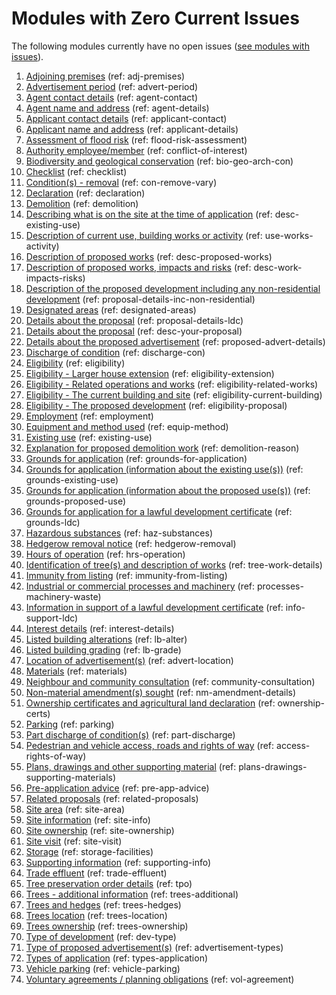 # Modules with Zero Current Issues
The following modules currently have no open issues ([see modules with issues](https://github.com/digital-land/planning-application-data-specification/blob/main/issue-tracking/index.md)).

1. [Adjoining premises](https://github.com/digital-land/planning-application-data-specification/discussions/25) (ref: adj-premises)
2. [Advertisement period](https://github.com/digital-land/planning-application-data-specification/discussions/27) (ref: advert-period)
3. [Agent contact details](https://github.com/digital-land/planning-application-data-specification/discussions/30) (ref: agent-contact)
4. [Agent name and address](https://github.com/digital-land/planning-application-data-specification/discussions/28) (ref: agent-details)
5. [Applicant contact details](https://github.com/digital-land/planning-application-data-specification/discussions/31) (ref: applicant-contact)
6. [Applicant name and address](https://github.com/digital-land/planning-application-data-specification/discussions/29) (ref: applicant-details)
7. [Assessment of flood risk](https://github.com/digital-land/planning-application-data-specification/discussions/49) (ref: flood-risk-assessment)
8. [Authority employee/member](https://github.com/digital-land/planning-application-data-specification/discussions/50) (ref: conflict-of-interest)
9. [Biodiversity and geological conservation](https://github.com/digital-land/planning-application-data-specification/discussions/51) (ref: bio-geo-arch-con)
10. [Checklist](https://github.com/digital-land/planning-application-data-specification/discussions/55) (ref: checklist)
11. [Condition(s) - removal](https://github.com/digital-land/planning-application-data-specification/discussions/56) (ref: con-remove-vary)
12. [Declaration](https://github.com/digital-land/planning-application-data-specification/discussions/57) (ref: declaration)
13. [Demolition](https://github.com/digital-land/planning-application-data-specification/discussions/60) (ref: demolition)
14. [Describing what is on the site at the time of application](https://github.com/digital-land/planning-application-data-specification/discussions/61) (ref: desc-existing-use)
15. [Description of current use, building works or activity](https://github.com/digital-land/planning-application-data-specification/discussions/62) (ref: use-works-activity)
16. [Description of proposed works](https://github.com/digital-land/planning-application-data-specification/discussions/156) (ref: desc-proposed-works)
17. [Description of proposed works, impacts and risks](https://github.com/digital-land/planning-application-data-specification/discussions/81) (ref: desc-work-impacts-risks)
18. [Description of the proposed development including any non-residential development](https://github.com/digital-land/planning-application-data-specification/discussions/79) (ref: proposal-details-inc-non-residential)
19. [Designated areas](https://github.com/digital-land/planning-application-data-specification/discussions/59) (ref: designated-areas)
20. [Details about the proposal](https://github.com/digital-land/planning-application-data-specification/discussions/206) (ref: proposal-details-ldc)
21. [Details about the proposal](https://github.com/digital-land/planning-application-data-specification/discussions/63) (ref: desc-your-proposal)
22. [Details about the proposed advertisement](https://github.com/digital-land/planning-application-data-specification/discussions/82) (ref: proposed-advert-details)
23. [Discharge of condition](https://github.com/digital-land/planning-application-data-specification/discussions/149) (ref: discharge-con)
24. [Eligibility](https://github.com/digital-land/planning-application-data-specification/discussions/44) (ref: eligibility)
25. [Eligibility - Larger house extension](https://github.com/digital-land/planning-application-data-specification/discussions/192) (ref: eligibility-extension)
26. [Eligibility - Related operations and works](https://github.com/digital-land/planning-application-data-specification/discussions/87) (ref: eligibility-related-works)
27. [Eligibility - The current building and site](https://github.com/digital-land/planning-application-data-specification/discussions/88) (ref: eligibility-current-building)
28. [Eligibility - The proposed development](https://github.com/digital-land/planning-application-data-specification/discussions/89) (ref: eligibility-proposal)
29. [Employment](https://github.com/digital-land/planning-application-data-specification/discussions/43) (ref: employment)
30. [Equipment and method used](https://github.com/digital-land/planning-application-data-specification/discussions/85) (ref: equip-method)
31. [Existing use](https://github.com/digital-land/planning-application-data-specification/discussions/42) (ref: existing-use)
32. [Explanation for proposed demolition work](https://github.com/digital-land/planning-application-data-specification/discussions/86) (ref: demolition-reason)
33. [Grounds for application](https://github.com/digital-land/planning-application-data-specification/discussions/90) (ref: grounds-for-application)
34. [Grounds for application (information about the existing use(s))](https://github.com/digital-land/planning-application-data-specification/discussions/92) (ref: grounds-existing-use)
35. [Grounds for application (information about the proposed use(s))](https://github.com/digital-land/planning-application-data-specification/discussions/93) (ref: grounds-proposed-use)
36. [Grounds for application for a lawful development certificate](https://github.com/digital-land/planning-application-data-specification/discussions/91) (ref: grounds-ldc)
37. [Hazardous substances](https://github.com/digital-land/planning-application-data-specification/discussions/40) (ref: haz-substances)
38. [Hedgerow removal notice](https://github.com/digital-land/planning-application-data-specification/discussions/217) (ref: hedgerow-removal)
39. [Hours of operation](https://github.com/digital-land/planning-application-data-specification/discussions/39) (ref: hrs-operation)
40. [Identification of tree(s) and description of works](https://github.com/digital-land/planning-application-data-specification/discussions/94) (ref: tree-work-details)
41. [Immunity from listing](https://github.com/digital-land/planning-application-data-specification/discussions/38) (ref: immunity-from-listing)
42. [Industrial or commercial processes and machinery](https://github.com/digital-land/planning-application-data-specification/discussions/95) (ref: processes-machinery-waste)
43. [Information in support of a lawful development certificate](https://github.com/digital-land/planning-application-data-specification/discussions/96) (ref: info-support-ldc)
44. [Interest details](https://github.com/digital-land/planning-application-data-specification/discussions/212) (ref: interest-details)
45. [Listed building alterations](https://github.com/digital-land/planning-application-data-specification/discussions/99) (ref: lb-alter)
46. [Listed building grading](https://github.com/digital-land/planning-application-data-specification/discussions/36) (ref: lb-grade)
47. [Location of advertisement(s)](https://github.com/digital-land/planning-application-data-specification/discussions/64) (ref: advert-location)
48. [Materials](https://github.com/digital-land/planning-application-data-specification/discussions/26) (ref: materials)
49. [Neighbour and community consultation](https://github.com/digital-land/planning-application-data-specification/discussions/65) (ref: community-consultation)
50. [Non-material amendment(s) sought](https://github.com/digital-land/planning-application-data-specification/discussions/76) (ref: nm-amendment-details)
51. [Ownership certificates and agricultural land declaration](https://github.com/digital-land/planning-application-data-specification/discussions/78) (ref: ownership-certs)
52. [Parking](https://github.com/digital-land/planning-application-data-specification/discussions/66) (ref: parking)
53. [Part discharge of condition(s)](https://github.com/digital-land/planning-application-data-specification/discussions/140) (ref: part-discharge)
54. [Pedestrian and vehicle access, roads and rights of way](https://github.com/digital-land/planning-application-data-specification/discussions/100) (ref: access-rights-of-way)
55. [Plans, drawings and other supporting material](https://github.com/digital-land/planning-application-data-specification/discussions/102) (ref: plans-drawings-supporting-materials)
56. [Pre-application advice](https://github.com/digital-land/planning-application-data-specification/discussions/35) (ref: pre-app-advice)
57. [Related proposals](https://github.com/digital-land/planning-application-data-specification/discussions/34) (ref: related-proposals)
58. [Site area](https://github.com/digital-land/planning-application-data-specification/discussions/103) (ref: site-area)
59. [Site information](https://github.com/digital-land/planning-application-data-specification/discussions/104) (ref: site-info)
60. [Site ownership](https://github.com/digital-land/planning-application-data-specification/discussions/105) (ref: site-ownership)
61. [Site visit](https://github.com/digital-land/planning-application-data-specification/discussions/32) (ref: site-visit)
62. [Storage](https://github.com/digital-land/planning-application-data-specification/discussions/67) (ref: storage-facilities)
63. [Supporting information](https://github.com/digital-land/planning-application-data-specification/discussions/107) (ref: supporting-info)
64. [Trade effluent](https://github.com/digital-land/planning-application-data-specification/discussions/74) (ref: trade-effluent)
65. [Tree preservation order details](https://github.com/digital-land/planning-application-data-specification/discussions/108) (ref: tpo)
66. [Trees - additional information](https://github.com/digital-land/planning-application-data-specification/discussions/109) (ref: trees-additional)
67. [Trees and hedges](https://github.com/digital-land/planning-application-data-specification/discussions/110) (ref: trees-hedges)
68. [Trees location](https://github.com/digital-land/planning-application-data-specification/discussions/111) (ref: trees-location)
69. [Trees ownership](https://github.com/digital-land/planning-application-data-specification/discussions/112) (ref: trees-ownership)
70. [Type of development](https://github.com/digital-land/planning-application-data-specification/discussions/113) (ref: dev-type)
71. [Type of proposed advertisement(s)](https://github.com/digital-land/planning-application-data-specification/discussions/114) (ref: advertisement-types)
72. [Types of application](https://github.com/digital-land/planning-application-data-specification/discussions/73) (ref: types-application)
73. [Vehicle parking](https://github.com/digital-land/planning-application-data-specification/discussions/72) (ref: vehicle-parking)
74. [Voluntary agreements / planning obligations](https://github.com/digital-land/planning-application-data-specification/discussions/115) (ref: vol-agreement)